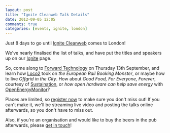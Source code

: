 ```yaml
---
layout: post
title: "Ignite Cleanweb Talk Details"
date: 2012-09-05 12:05
comments: true
categories: [events, ignite, london]
---
```

Just 8 days to go until <a href='/ignite.html'>Ignite Cleanweb</a> comes to London!

We've nearly finalised the list of talks, and have put the titles and speakers up on our <a href='/ignite.html'>Ignite</a> page.

So, come along to <a href='http://forwardtechnology.co.uk/venue'>Forward Technology</a> on Thursday 13th September, and learn how <a href='http://loco2.com'>Loco2</a> took on <em>the European Rail Booking Monster</em>, or maybe how to live <em>Offgrid in the City</em>. How about <em>Good Food, For Everyone, Forever</em>, courtesy of <a href='http://sustaination.co'>Sustaination</a>, or <em>how open hardware can help save energy</em> with <a href='http://openenergymonitor.org/'>OpenEnergyMonitor</a>?

Places are limited, so <a href='http://www.meetup.com/Cleanweb-London/events/72550332/'>register now</a> to make sure you don't miss out! If you can't make it, we'll be streaming live video and posting the talks online afterwards, so you don't have to miss out.

Also, if you're an organisation and would like to buy the beers in the pub afterwards, please <a href='mailto:info@cleanweb.org.uk?subject=Ignite Beers'>get in touch</a>!